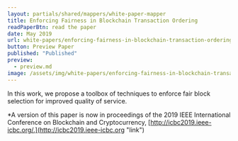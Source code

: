 ```yaml
---
layout: partials/shared/mappers/white-paper-mapper
title: Enforcing Fairness in Blockchain Transaction Ordering
readPaperBtn: read the paper
date: May 2019
url: white-papers/enforcing-fairness-in-blockchain-transaction-ordering
button: Preview Paper
published: "Published"
preview:
  - preview.md
image: /assets/img/white-papers/enforcing-fairness-in-blockchain-transaction-ordering.png
---
```


In this work, we propose a toolbox of techniques to enforce fair block selection for improved quality of service.

\*A version of this paper is now in proceedings of the 2019 IEEE International Conference on Blockchain and Cryptocurrency, [http://icbc2019.ieee-icbc.org/.](http://icbc2019.ieee-icbc.org "link")
